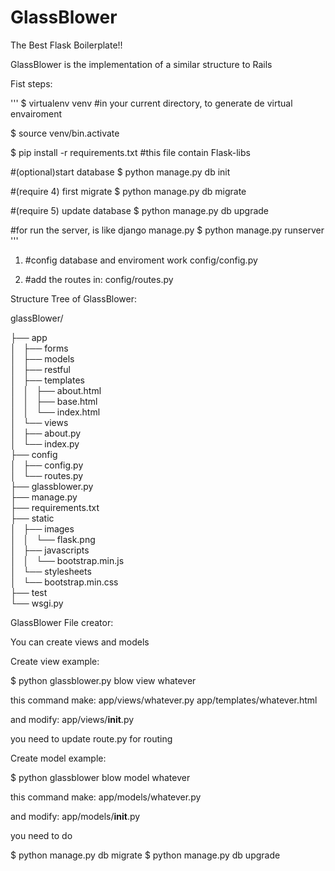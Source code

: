 GlassBlower 
===========

The Best Flask Boilerplate!!

GlassBlower is the implementation of a similar structure to Rails

Fist steps:

'''
$ virtualenv venv  #in your current directory, to generate de virtual envairoment

$ source venv/bin.activate

$ pip install -r requirements.txt #this file contain Flask-libs

#(optional)start database
$ python manage.py db init 

#(require 4) first migrate
$ python manage.py db migrate 

#(require 5) update database
$ python manage.py db upgrade 

#for run the server, is like django manage.py
$ python manage.py runserver 
'''

1. #config database and enviroment work
config/config.py 
 
2. #add the routes in:
config/routes.py 

Structure Tree of GlassBlower:

glassBlower/

├── app <br />
│   ├── forms <br />
│   ├── models <br />
│   ├── restful <br />
│   ├── templates <br />
│   │   ├── about.html <br />
│   │   ├── base.html <br />
│   │   └── index.html <br />
│   └── views <br />
│       ├── about.py <br />
│       └── index.py <br />
├── config <br />
│   ├── config.py <br />
│   └── routes.py <br />
├── glassblower.py <br />
├── manage.py <br />
├── requirements.txt <br />
├── static <br />
│   ├── images <br />
│   │   └── flask.png <br />
│   ├── javascripts <br />
│   │   └── bootstrap.min.js <br />
│   └── stylesheets <br />
│       └── bootstrap.min.css <br />
├── test <br />
└── wsgi.py <br />



GlassBlower File creator:

You can create views and models

Create view example:

$ python glassblower.py blow view whatever

 this command make:
  app/views/whatever.py
  app/templates/whatever.html

 and modify: 
  app/views/__init__.py

 you need to update route.py for routing

Create model example:

$ python glassblower blow model whatever

 this command make:
  app/models/whatever.py
 
 and modify:
  app/models/__init__.py

 you need to do

 $ python manage.py db migrate
 $ python manage.py db upgrade
